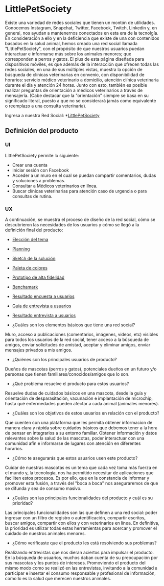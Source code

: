 # LittlePetSociety


Existe una variedad de redes sociales que tienen un montón de utilidades. Conocemos Instagram, Snapchat, Twitter, Facebook, Twitch, Linkedin y, en general, nos ayudan a mantenernos conectados en esta era de la tecnolgía. En consideración a ello y en la deficiencia que existe de una con contenidos basados en la salud animal, hemos creado una red social llamada "LittlePetSociety", con el propósito de que nuestros usuarios puedan interactuar e informarse más sobre los animales menores; que corresponden a perros y gatos.
El plus de esta página diseñada para dispositivos móviles, es que además de la interacción que ofrecen todas las redes sociales, en una de sus múltiples vistas, muestra la opción de búsqueda de clínicas veterinarias en convenio, con disponibilidad de horarios: servicio médico veterinario a domicilio, atención clínica veterinaria durante el día y atención 24 horas. Junto con esto, también es posible realizar preguntas de orientación a médicos veterinarios a través de mensajería.
(Cabe destacar que la "orientación" siempre se basa en su significado literal, puesto a que no se considerará jamás como equivalente o reemplazo a una consulta veterinaria).

Ingresa a nuestra Red Social:
*[LittlePetSociety](https://scarleette.github.io/scl-2018-05-bc-core-pm-socialnetwork/src/pages/login/login.html)


## Definición del producto

### UI
LittlePetSociety permite lo siguiente:

* Crear una cuenta
* Iniciar sesión con Facebook
* Acceder a un muro en el cual se puedan compartir comentarios, dudas y soluciones a problemas.
* Consultar a Médicos veterinarios en línea.
* Buscar clínicas veterinarias para atención caso de urgencia o para consultas de rutina.

### UX

A continuación, se muestra el proceso de diseño de la red social, cómo se descubrieron las necesidades de los usuarios y cómo se llegó a la definición final del producto:

* [Elección del tema](https://i.imgur.com/12UnuuC.png)
* [Planning](https://trello.com/b/krAR13s1/red-social)
* [Sketch de la solución](https://imgur.com/a/HgwB3EO)
* [Paleta de colores](https://i.imgur.com/z0U8VIV.png)
* [Prototipo de alta fidelidad](https://www.figma.com/file/b2tXYTX2VtRmcXAp8ZcDbvL2/red-social)
* [Benchamark](https://www.slideshare.net/tjarataibo/benchamark)
* [Resultado encuesta a usuarios](https://www.slideshare.net/tjarataibo/resultado-encuesta-usuarios)
* [Guía de entrevista a usuarios](https://docs.google.com/forms/d/e/1FAIpQLSeSEutiFsjnyX_2K_mt202xc0b3sW6d2tKO7ptmyYj3YFw2nA/viewform?usp=sf_link)
* [Resultado entrevista a usuarios](https://docs.google.com/document/d/19P2juBUznhLXGsyitU-ximp73yBj7jr1cqYZAOtKa70/edit?usp=sharing)

* ¿Cuáles son los elementos básicos que tiene una red social?

Muro, acceso a publicaciones (comentarios, imágenes, videos, etc) visibles para todos los usuarios de la red social, tener acceso a la búsqueda de amigos, enviar solicitudes de amistad, aceptar y eliminar amigos, enviar mensajes privados a mis amigos.

* ¿Quiénes son los principales usuarios de producto?

Dueños de mascotas (perros y gatos), potenciales dueños en un futuro y/o personas que tienen familiares/conocidos/amigos que lo son.

* ¿Qué problema resuelve el producto para estos usuarios?

Resuelve dudas de cuidados básicos en una mascota, desde la guía y orientación de desparasitación, vacunación e implantación de microchip, hasta qué enfermedades pueden afectar a cada animal (animales menores).


* ¿Cuáles son los objetivos de estos usuarios en relación con el producto?

Que cuenten con una plataforma que les permita obtener informacion de manera clara y rápida sobre cuidados básicos que debemos tener a la hora de pensar en integrarlos a su entorno familiar.
Obtener información y datos relevantes sobre la salud de las mascotas, poder interactuar con una comunidad afín e informarse de lugares con atención en diferentes horarios.

* ¿Cómo te asegurarás que estos usuarios usen este producto?

Cuidar de nuestras mascotas es un tema que cada vez toma más fuerza en el mundo y, la tecnología, nos ha permitido necesitar de aplicaciones que faciliten estos procesos. Es por ello, que en la constancia de informar y promover esta fusión, a través del "boca a boca" nos aseguraremos de que se difunda y sea de consumo masivo.

* ¿Cuáles son las principales funcionalidades del producto y cuál es su prioridad?

Las principales funcionalidades son las que definen a una red social: poder ingresar con un filtro de registro o autentificación, compartir escritos, buscar amigos, compartir con ellos y con veterinarios en línea. En definitiva, la prioridad es utilizar todas estas herramientas para acercar y promover el cuidado de nuestros animales menores.

* ¿Cómo verificaste que el producto les está resolviendo sus problemas?

Realizando entrevistas que nos dieran aciertos para impulsar el producto. En la búsqueda de usuarios, muchos daban cuenta de su preocupación por sus mascotas y los puntos de intereses.
Promoviendo el producto del mismo modo como se realizó en las entrevistas, invitando a la comunidad a participar e insertar el consumo responsable y profesional de información, como lo es la salud que merecen nuestros animales.









